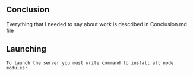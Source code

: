 ## Conclusion
Everything that I needed to say about work is described in Conclusion.md file

## Launching
```To launch the server you must write command to install all node modules: ```